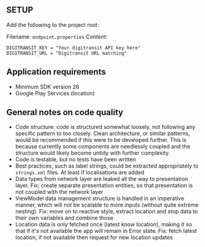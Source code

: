 ## SETUP

Add the following to the project root:

Filename: `endpoint.properties` 
Content: 
```
DIGITRANSIT_KEY = "Your digitransit API key here"
DIGITRANSIT_URL = "Digitransit URL matching"
```

## Application requirements
- Minimum SDK version 26
- Google Play Services (location)

## General notes on code quality
- Code structure: code is structured somewhat loosely, not following any specific pattern to too closely. Clean architecture, or similar patterns, would be recommended if this were to be developed further. This is because currently some components are needlessly coupled and the structure would likely become untidy with further complexity.
- Code is testable, but no tests have been written
- Best practices, such as label strings, could be extracted appropriately to `strings.xml` files. At least if localisations are added
- Data types from network layer are leaked all the way to presentation layer. Fix: create separate presentation entities, so that presentation is not coupled with the network layer
- ViewModel data management structure is handled in an imperative manner, which will not be scalable to more inputs (without quite extreme nesting). Fix: move on to reactive style, extract location and stop data to their own variables and combine those
- Location data is only fetched once (latest know location), making it so that if it's not available the app will remain in Error state. Fix: fetch latest location, if not available then request for new location updates